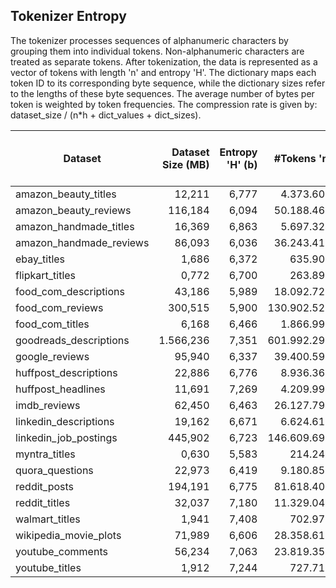 ## Tokenizer Entropy

The tokenizer processes sequences of alphanumeric characters by grouping them into individual tokens. Non-alphanumeric characters are treated as separate tokens. After tokenization, the data is represented as a vector of tokens with length 'n' and entropy 'H'. The dictionary maps each token ID to its corresponding byte sequence, while the dictionary sizes refer to the lengths of these byte sequences. The average number of bytes per token is weighted by token frequencies. The compression rate is given by: dataset_size / (n*h + dict_values + dict_sizes).

| Dataset | Dataset Size (MB) | Entropy 'H' (b) | #Tokens 'n' | n*H (MB) | Dictionary Values (MB) | Dictionary Sizes (MB) | Avg Bytes per Token | Com Rate |
| --- | ---: | ---: | ---: | ---: | ---: | ---: | ---: | ---: |
| amazon_beauty_titles | 12,211 | 6,777 | 4.373.600 | 3,533 | 0,408 | 0,254 | 2,928 | 2,91 |
| amazon_beauty_reviews | 116,184 | 6,094 | 50.188.466 | 36,462 | 0,987 | 0,480 | 2,427 | 3,06 |
| amazon_handmade_titles | 16,369 | 6,863 | 5.697.324 | 4,661 | 0,366 | 0,228 | 3,013 | 3,11 |
| amazon_handmade_reviews | 86,093 | 6,036 | 36.243.411 | 26,077 | 0,721 | 0,367 | 2,491 | 3,17 |
| ebay_titles | 1,686 | 6,372 | 635.908 | 0,483 | 0,126 | 0,087 | 2,781 | 2,42 |
| flipkart_titles | 0,772 | 6,700 | 263.895 | 0,211 | 0,076 | 0,052 | 3,067 | 2,28 |
| food_com_descriptions | 43,186 | 5,989 | 18.092.728 | 12,918 | 0,476 | 0,264 | 2,503 | 3,16 |
| food_com_reviews | 300,515 | 5,900 | 130.902.521 | 92,064 | 1,272 | 0,713 | 2,407 | 3,20 |
| food_com_titles | 6,168 | 6,466 | 1.866.990 | 1,439 | 0,186 | 0,110 | 3,464 | 3,56 |
| goodreads_descriptions | 1.566,236 | 7,351 | 601.992.298 | 527,522 | 27,898 | 12,047 | 2,728 | 2,76 |
| google_reviews | 95,940 | 6,337 | 39.400.599 | 29,766 | 0,982 | 0,564 | 2,553 | 3,06 |
| huffpost_descriptions | 22,886 | 6,776 | 8.936.362 | 7,218 | 0,652 | 0,356 | 2,685 | 2,78 |
| huffpost_headlines | 11,691 | 7,269 | 4.209.990 | 3,648 | 0,411 | 0,227 | 2,912 | 2,73 |
| imdb_reviews | 62,450 | 6,463 | 26.127.794 | 20,129 |0,908 | 0,494 | 2,506 | 2,90 |
| linkedin_descriptions | 19,162 | 6,671 | 6.624.613 | 5,269 | 0,575 | 0,315 | 3,033 | 3,11 |
| linkedin_job_postings | 445,902 | 6,723 | 146.609.695 | 117,502 | 4,796 | 1,688 | 3,189 | 3,60 |
| myntra_titles | 0,630 | 5,583 | 214.241 | 0,143 | 0,024 | 0,015 | 3,083 | 3,46 |
| quora_questions | 22,973 | 6,419 | 9.180.850 | 7,026 | 0,567 | 0,325 | 2,624 | 2,90 |
| reddit_posts | 194,191 | 6,775 | 81.618.406 | 65,921 | 3,304 | 1,436 | 2,495 | 2,75 |
| reddit_titles | 32,037 | 7,180 | 11.329.046 | 9,696 | 0,812 | 0,447 | 2,965 | 2,92 |
| walmart_titles | 1,941 | 7,408 | 702.971 | 0,621 |0,206 | 0,134 | 2,896 | 2,02 |
| wikipedia_movie_plots | 71,989 | 6,606 | 28.358.612 | 22,332 | 1,059 | 0,581 | 2,662 | 3,00 |
| youtube_comments | 56,234 | 7,063 | 23.819.355 | 20,056 | 1,370 | 0,734 | 2,476 | 2,54 |
| youtube_titles | 1,912 | 7,244 | 727.712 | 0,628 | 0,077 | 0,051 | 2,755 | 2,53 |